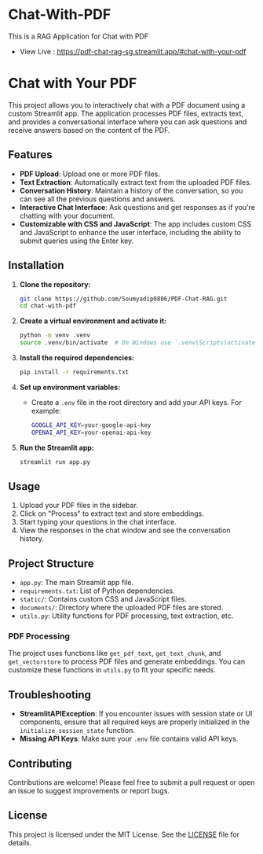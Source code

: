 # Chat-With-PDF
This is a RAG Application for Chat with PDF
- View Live : https://pdf-chat-rag-sg.streamlit.app/#chat-with-your-pdf

# Chat with Your PDF

This project allows you to interactively chat with a PDF document using a custom Streamlit app. The application processes PDF files, extracts text, and provides a conversational interface where you can ask questions and receive answers based on the content of the PDF.

## Features

- **PDF Upload**: Upload one or more PDF files.
- **Text Extraction**: Automatically extract text from the uploaded PDF files.
- **Conversation History**: Maintain a history of the conversation, so you can see all the previous questions and answers.
- **Interactive Chat Interface**: Ask questions and get responses as if you're chatting with your document.
- **Customizable with CSS and JavaScript**: The app includes custom CSS and JavaScript to enhance the user interface, including the ability to submit queries using the Enter key.

## Installation

1. **Clone the repository:**

    ```bash
    git clone https://github.com/Soumyadip0806/PDF-Chat-RAG.git
    cd chat-with-pdf
    ```

2. **Create a virtual environment and activate it:**

    ```bash
    python -m venv .venv
    source .venv/bin/activate  # On Windows use `.venv\Scripts\activate`
    ```

3. **Install the required dependencies:**

    ```bash
    pip install -r requirements.txt
    ```

4. **Set up environment variables:**

    - Create a `.env` file in the root directory and add your API keys. For example:
    
      ```bash
      GOOGLE_API_KEY=your-google-api-key
      OPENAI_API_KEY=your-openai-api-key
      ```

5. **Run the Streamlit app:**

    ```bash
    streamlit run app.py
    ```

## Usage

1. Upload your PDF files in the sidebar.
2. Click on "Process" to extract text and store embeddings.
3. Start typing your questions in the chat interface.
4. View the responses in the chat window and see the conversation history.

## Project Structure

- `app.py`: The main Streamlit app file.
- `requirements.txt`: List of Python dependencies.
- `static/`: Contains custom CSS and JavaScript files.
- `documents/`: Directory where the uploaded PDF files are stored.
- `utils.py`: Utility functions for PDF processing, text extraction, etc.


### PDF Processing

The project uses functions like `get_pdf_text`, `get_text_chunk`, and `get_vectorstore` to process PDF files and generate embeddings. You can customize these functions in `utils.py` to fit your specific needs.

## Troubleshooting

- **StreamlitAPIException**: If you encounter issues with session state or UI components, ensure that all required keys are properly initialized in the `initialize_session_state` function.
- **Missing API Keys**: Make sure your `.env` file contains valid API keys.

## Contributing

Contributions are welcome! Please feel free to submit a pull request or open an issue to suggest improvements or report bugs.

## License

This project is licensed under the MIT License. See the [LICENSE](LICENSE) file for details.


